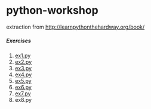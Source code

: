 # python-workshop
extraction from http://learnpythonthehardway.org/book/

##### Exercises
1. [ex1.py](exercises/ex1.py)
2. [ex2.py](exercises/ex2.py)
3. [ex3.py](exercises/ex3.py)
4. [ex4.py](exercises/ex4.py)
5. [ex5.py](exercises/ex5.py)
6. [ex6.py](exercises/ex6.py)
7. [ex7.py](exercises/ex7.py)
8. ex8.py
